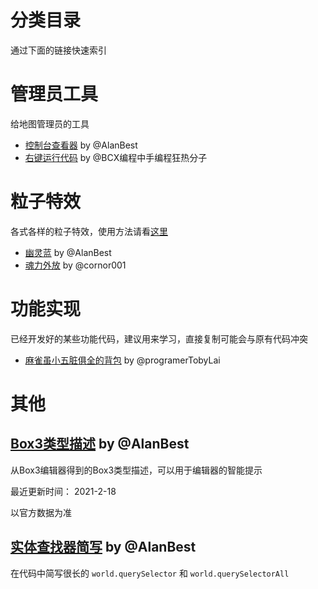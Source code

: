 # 分类目录
通过下面的链接快速索引

# 管理员工具
给地图管理员的工具
- [控制台查看器](./管理员工具/控制台查看器.js) by @AlanBest
- [右键运行代码](./管理员工具/右键运行代码.js) by @BCX编程中手编程狂热分子

# 粒子特效
各式各样的粒子特效，使用方法请看[这里](./粒子特效/粒子特效使用方法.md)
- [幽灵蓝](./粒子特效/幽灵蓝.js) by @AlanBest
- [魂力外放](./粒子特效/魂力外放.js) by @cornor001

# 功能实现
已经开发好的某些功能代码，建议用来学习，直接复制可能会与原有代码冲突
- [麻雀虽小五脏俱全的背包](./功能实现/麻雀虽小五脏俱全的背包.js) by @programerTobyLai

# 其他
## [Box3类型描述](./其他/box3类型描述.d.ts) by @AlanBest
从Box3编辑器得到的Box3类型描述，可以用于编辑器的智能提示

最近更新时间： 2021-2-18

以官方数据为准

## [实体查找器简写](./其他/实体查找器简写.js) by @AlanBest
在代码中简写很长的 `world.querySelector` 和 `world.querySelectorAll`
